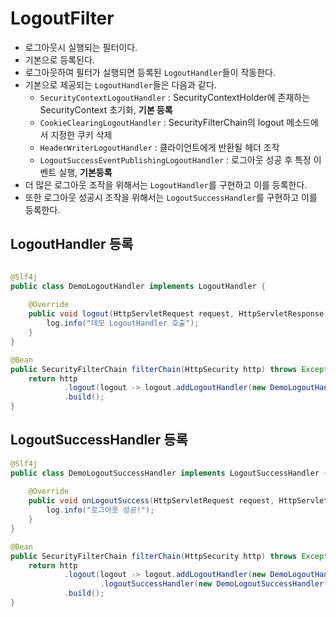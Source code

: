 # LogoutFilter

- 로그아웃시 실행되는 필터이다.
- 기본으로 등록된다.
- 로그아웃하여 필터가 실행되면 등록된 `LogoutHandler`들이 작동한다.
- 기본으로 제공되는 `LogoutHandler`들은 다음과 같다.
  - `SecurityContextLogoutHandler` : SecurityContextHolder에 존재하는 SecurityContext 초기화, **기본 등록**
  - `CookieClearingLogoutHandler` : SecurityFilterChain의 logout 메소드에서 지정한 쿠키 삭제
  - `HeaderWriterLogoutHandler` : 클라이언트에게 반환될 헤더 조작
  - `LogoutSuccessEventPublishingLogoutHandler` : 로그아웃 성공 후 특정 이벤트 실행, **기본등록**
- 더 많은 로그아웃 조작을 위해서는 `LogoutHandler`를 구현하고 이를 등록한다.
- 또한 로그아웃 성공시 조작을 위해서는 `LogoutSuccessHandler`를 구현하고 이를 등록한다.

## LogoutHandler 등록

```java

@Slf4j
public class DemoLogoutHandler implements LogoutHandler {
    
    @Override
    public void logout(HttpServletRequest request, HttpServletResponse response, Authentication authentication) {
        log.info("데모 LogoutHandler 호출");
    }
}

@Bean
public SecurityFilterChain filterChain(HttpSecurity http) throws Exception {
    return http
            .logout(logout -> logout.addLogoutHandler(new DemoLogoutHandler()))
            .build();
}
```

## LogoutSuccessHandler 등록

```java
@Slf4j
public class DemoLogoutSuccessHandler implements LogoutSuccessHandler {
    
    @Override
    public void onLogoutSuccess(HttpServletRequest request, HttpServletResponse response, Authentication authentication) throws IOException, ServletException {
        log.info("로그아웃 성공!");
    }
}

@Bean
public SecurityFilterChain filterChain(HttpSecurity http) throws Exception {
    return http
            .logout(logout -> logout.addLogoutHandler(new DemoLogoutHandler())
                    .logoutSuccessHandler(new DemoLogoutSuccessHandler()))
            .build();
}
```
